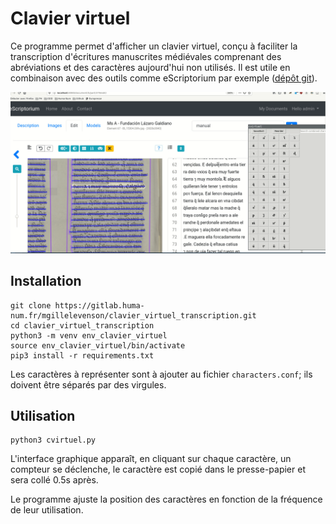 # Clavier virtuel


Ce programme permet d'afficher un clavier virtuel, conçu à faciliter la transcription
d'écritures manuscrites médiévales comprenant des abréviations et des caractères aujourd'hui
non utilisés. Il est utile en combinaison avec des outils comme eScriptorium par exemple 
([dépôt git](https://gitlab.inria.fr/scripta/escriptorium)).

![Clavier virtuel](img/cvirtuel.gif)

## Installation

```
git clone https://gitlab.huma-num.fr/mgillelevenson/clavier_virtuel_transcription.git
cd clavier_virtuel_transcription
python3 -m venv env_clavier_virtuel
source env_clavier_virtuel/bin/activate
pip3 install -r requirements.txt
```

Les caractères à représenter sont à ajouter au fichier `characters.conf`; ils doivent être séparés par des virgules.

## Utilisation

```
python3 cvirtuel.py
```

L'interface graphique apparaît, en cliquant sur chaque caractère, un compteur se 
déclenche, le caractère est copié dans le presse-papier et sera collé 0.5s après.

Le programme ajuste la position des caractères en fonction de la fréquence de 
leur utilisation.


